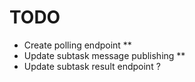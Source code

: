 # TODO
- Create polling endpoint **
- Update subtask message publishing ** 
- Update subtask result endpoint ?
